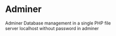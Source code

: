 # Adminer
Adminer Database management in a single PHP file <br>
server localhost without password in adminer
